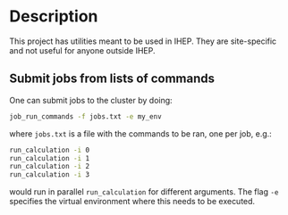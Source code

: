 # Description

This project has utilities meant to be used in IHEP. They are site-specific and
not useful for anyone outside IHEP.

## Submit jobs from lists of commands

One can submit jobs to the cluster by doing:

```bash
job_run_commands -f jobs.txt -e my_env
```

where `jobs.txt` is a file with the commands to be ran, one per job, e.g.:

```bash
run_calculation -i 0
run_calculation -i 1
run_calculation -i 2
run_calculation -i 3
```

would run in parallel `run_calculation` for different arguments. The flag `-e`
specifies the virtual environment where this needs to be executed.
